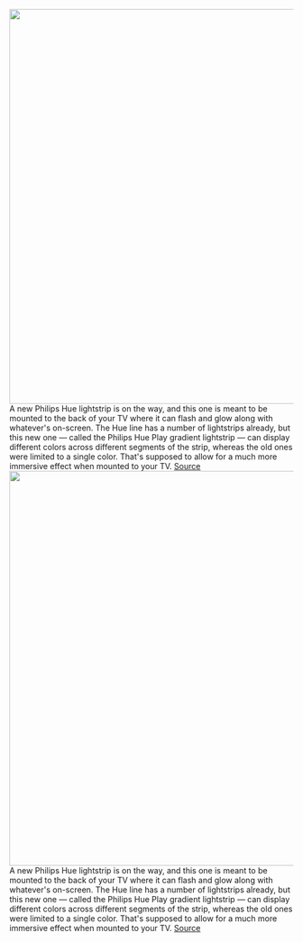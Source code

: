 <img src='https://cdn.vox-cdn.com/thumbor/Y6svBU2ijeWTgqIreJDQKZWRznQ=/0x0:3898x2598/1200x800/filters:focal(1638x988:2260x1610)/cdn.vox-cdn.com/uploads/chorus_image/image/67346027/hue_gradient_lightstrip.0.jpg' width='700px' /><br/>
A new Philips Hue lightstrip is on the way, and this one is meant to be mounted to the back of your TV where it can flash and glow along with whatever's on-screen. The Hue line has a number of lightstrips already, but this new one — called the Philips Hue Play gradient lightstrip — can display different colors across different segments of the strip, whereas the old ones were limited to a single color. That's supposed to allow for a much more immersive effect when mounted to your TV.
<a href='https://www.theverge.com/2020/9/3/21418861/philips-hue-play-gradient-lightstrip-tv-mount'> Source <a/><img src='https://cdn.vox-cdn.com/thumbor/Y6svBU2ijeWTgqIreJDQKZWRznQ=/0x0:3898x2598/1200x800/filters:focal(1638x988:2260x1610)/cdn.vox-cdn.com/uploads/chorus_image/image/67346027/hue_gradient_lightstrip.0.jpg' width='700px' /><br/>
A new Philips Hue lightstrip is on the way, and this one is meant to be mounted to the back of your TV where it can flash and glow along with whatever's on-screen. The Hue line has a number of lightstrips already, but this new one — called the Philips Hue Play gradient lightstrip — can display different colors across different segments of the strip, whereas the old ones were limited to a single color. That's supposed to allow for a much more immersive effect when mounted to your TV.
<a href='https://www.theverge.com/2020/9/3/21418861/philips-hue-play-gradient-lightstrip-tv-mount'> Source <a/>